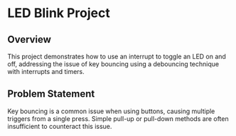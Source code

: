 # LED Blink Project

## Overview

This project demonstrates how to use an interrupt to toggle an LED on and off, addressing the issue of key bouncing using a debouncing technique with interrupts and timers.

## Problem Statement

Key bouncing is a common issue when using buttons, causing multiple triggers from a single press. Simple pull-up or pull-down methods are often insufficient to counteract this issue.
